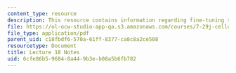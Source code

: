 ```yaml
---
content_type: resource
description: This resource contains information regarding fine-tuning synaptic connections.
file: https://ol-ocw-studio-app-qa.s3.amazonaws.com/courses/7-29j-cellular-neurobiology-spring-2012/6cfe86b596848a449b3eb08a5b6fb782_MIT7_29JS12_lecture18.pdf
file_type: application/pdf
parent_uid: c18fbdf6-570a-61ff-8377-ca8c8a2ce508
resourcetype: Document
title: Lecture 18 Notes
uid: 6cfe86b5-9684-8a44-9b3e-b08a5b6fb782
---
```

